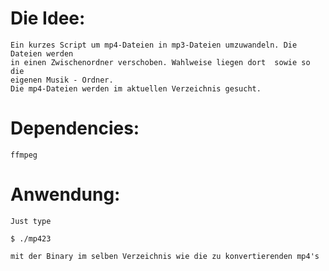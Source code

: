 #  Die Idee:
    Ein kurzes Script um mp4-Dateien in mp3-Dateien umzuwandeln. Die Dateien werden
    in einen Zwischenordner verschoben. Wahlweise liegen dort  sowie so die
    eigenen Musik - Ordner.
    Die mp4-Dateien werden im aktuellen Verzeichnis gesucht.
    
# Dependencies:
    ffmpeg
    
# Anwendung:
    Just type
    
    $ ./mp423
    
    mit der Binary im selben Verzeichnis wie die zu konvertierenden mp4's
